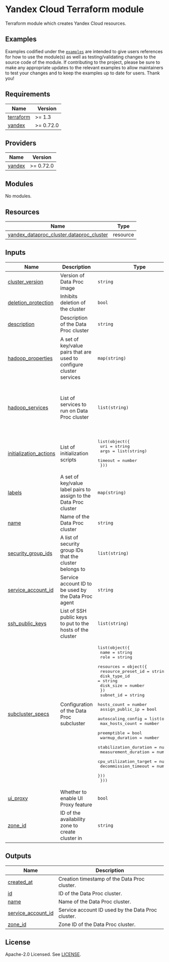 # Yandex Cloud <RESOURCE> Terraform module

Terraform module which creates Yandex Cloud <RESOURCE> resources.

## Examples

Examples codified under
the [`examples`](https://github.com/terraform-yacloud-modules/terraform-yandex-module-template/tree/main/examples) are intended
to give users references for how to use the module(s) as well as testing/validating changes to the source code of the
module. If contributing to the project, please be sure to make any appropriate updates to the relevant examples to allow
maintainers to test your changes and to keep the examples up to date for users. Thank you!

<!-- BEGIN_TF_DOCS -->
## Requirements

| Name | Version |
|------|---------|
| <a name="requirement_terraform"></a> [terraform](#requirement\_terraform) | >= 1.3 |
| <a name="requirement_yandex"></a> [yandex](#requirement\_yandex) | >= 0.72.0 |

## Providers

| Name | Version |
|------|---------|
| <a name="provider_yandex"></a> [yandex](#provider\_yandex) | >= 0.72.0 |

## Modules

No modules.

## Resources

| Name | Type |
|------|------|
| [yandex_dataproc_cluster.dataproc_cluster](https://registry.terraform.io/providers/yandex-cloud/yandex/latest/docs/resources/dataproc_cluster) | resource |

## Inputs

| Name | Description | Type | Default | Required |
|------|-------------|------|---------|:--------:|
| <a name="input_cluster_version"></a> [cluster\_version](#input\_cluster\_version) | Version of Data Proc image | `string` | `"2.0"` | no |
| <a name="input_deletion_protection"></a> [deletion\_protection](#input\_deletion\_protection) | Inhibits deletion of the cluster | `bool` | `false` | no |
| <a name="input_description"></a> [description](#input\_description) | Description of the Data Proc cluster | `string` | `"Dataproc Cluster created by Terraform"` | no |
| <a name="input_hadoop_properties"></a> [hadoop\_properties](#input\_hadoop\_properties) | A set of key/value pairs that are used to configure cluster services | `map(string)` | `{}` | no |
| <a name="input_hadoop_services"></a> [hadoop\_services](#input\_hadoop\_services) | List of services to run on Data Proc cluster | `list(string)` | <pre>[<br/>  "HDFS",<br/>  "YARN",<br/>  "SPARK",<br/>  "TEZ",<br/>  "MAPREDUCE",<br/>  "HIVE"<br/>]</pre> | no |
| <a name="input_initialization_actions"></a> [initialization\_actions](#input\_initialization\_actions) | List of initialization scripts | <pre>list(object({<br/>    uri     = string<br/>    args    = list(string)<br/>    timeout = number<br/>  }))</pre> | `[]` | no |
| <a name="input_labels"></a> [labels](#input\_labels) | A set of key/value label pairs to assign to the Data Proc cluster | `map(string)` | `{}` | no |
| <a name="input_name"></a> [name](#input\_name) | Name of the Data Proc cluster | `string` | n/a | yes |
| <a name="input_security_group_ids"></a> [security\_group\_ids](#input\_security\_group\_ids) | A list of security group IDs that the cluster belongs to | `list(string)` | `[]` | no |
| <a name="input_service_account_id"></a> [service\_account\_id](#input\_service\_account\_id) | Service account ID to be used by the Data Proc agent | `string` | n/a | yes |
| <a name="input_ssh_public_keys"></a> [ssh\_public\_keys](#input\_ssh\_public\_keys) | List of SSH public keys to put to the hosts of the cluster | `list(string)` | `[]` | no |
| <a name="input_subcluster_specs"></a> [subcluster\_specs](#input\_subcluster\_specs) | Configuration of the Data Proc subcluster | <pre>list(object({<br/>    name = string<br/>    role = string<br/>    resources = object({<br/>      resource_preset_id = string<br/>      disk_type_id       = string<br/>      disk_size          = number<br/>    })<br/>    subnet_id        = string<br/>    hosts_count      = number<br/>    assign_public_ip = bool<br/>    autoscaling_config = list(object({<br/>      max_hosts_count        = number<br/>      preemptible            = bool<br/>      warmup_duration        = number<br/>      stabilization_duration = number<br/>      measurement_duration   = number<br/>      cpu_utilization_target = number<br/>      decommission_timeout   = number<br/>    }))<br/>  }))</pre> | `[]` | no |
| <a name="input_ui_proxy"></a> [ui\_proxy](#input\_ui\_proxy) | Whether to enable UI Proxy feature | `bool` | `false` | no |
| <a name="input_zone_id"></a> [zone\_id](#input\_zone\_id) | ID of the availability zone to create cluster in | `string` | `"ru-central1-b"` | no |

## Outputs

| Name | Description |
|------|-------------|
| <a name="output_created_at"></a> [created\_at](#output\_created\_at) | Creation timestamp of the Data Proc cluster. |
| <a name="output_id"></a> [id](#output\_id) | ID of the Data Proc cluster. |
| <a name="output_name"></a> [name](#output\_name) | Name of the Data Proc cluster. |
| <a name="output_service_account_id"></a> [service\_account\_id](#output\_service\_account\_id) | Service account ID used by the Data Proc cluster. |
| <a name="output_zone_id"></a> [zone\_id](#output\_zone\_id) | Zone ID of the Data Proc cluster. |
<!-- END_TF_DOCS -->

## License

Apache-2.0 Licensed.
See [LICENSE](https://github.com/terraform-yacloud-modules/terraform-yandex-module-template/blob/main/LICENSE).
